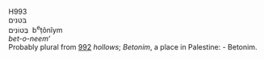 <body>
  <p>H993<br>  בּטנים  <br> בְּטוֹנִים  ‎  b<sup>e</sup>ṭônı̂ym  <br><i>bet-o-neem‘ </i><br>Probably plural from <a href="h0992.htm">992</a>  <i>hollows</i>; <i>Betonim</i>, a place in Palestine: - Betonim.<br></p>
 </body>